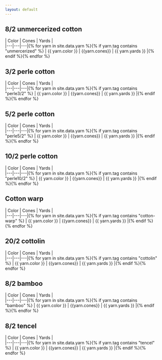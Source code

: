 ```yaml
---
layout: default
---
```


## 8/2 unmercerized cotton

| Color | Cones | Yards |  
|---|---|---|{% for yarn in site.data.yarn %}{% if yarn.tag contains "unmercerized" %}
| {{ yarn.color }} | {{yarn.cones}} | {{ yarn.yards }} |{% endif %}{% endfor %}


## 3/2 perle cotton

| Color | Cones | Yards |  
|---|---|---|{% for yarn in site.data.yarn %}{% if yarn.tag contains "perle3/2" %}
| {{ yarn.color }} | {{yarn.cones}} | {{ yarn.yards }} |{% endif %}{% endfor %}


## 5/2 perle cotton

| Color | Cones | Yards |  
|---|---|---|{% for yarn in site.data.yarn %}{% if yarn.tag contains "perle5/2" %}
| {{ yarn.color }} | {{yarn.cones}} | {{ yarn.yards }} |{% endif %}{% endfor %}


## 10/2 perle cotton

| Color | Cones | Yards |  
|---|---|---|{% for yarn in site.data.yarn %}{% if yarn.tag contains "perle10/2" %}
| {{ yarn.color }} | {{yarn.cones}} | {{ yarn.yards }} |{% endif %}{% endfor %}


## Cotton warp

| Color | Cones | Yards |  
|---|---|---|{% for yarn in site.data.yarn %}{% if yarn.tag contains "cotton-warp" %}
| {{ yarn.color }} | {{yarn.cones}} | {{ yarn.yards }} |{% endif %}{% endfor %}


## 20/2 cottolin

| Color | Cones | Yards |  
|---|---|---|{% for yarn in site.data.yarn %}{% if yarn.tag contains "cottolin" %}
| {{ yarn.color }} | {{yarn.cones}} | {{ yarn.yards }} |{% endif %}{% endfor %}


## 8/2 bamboo

| Color | Cones | Yards |  
|---|---|---|{% for yarn in site.data.yarn %}{% if yarn.tag contains "bamboo" %}
| {{ yarn.color }} | {{yarn.cones}} | {{ yarn.yards }} |{% endif %}{% endfor %}


## 8/2 tencel

| Color | Cones | Yards |  
|---|---|---|{% for yarn in site.data.yarn %}{% if yarn.tag contains "tencel" %}
| {{ yarn.color }} | {{yarn.cones}} | {{ yarn.yards }} |{% endif %}{% endfor %}
